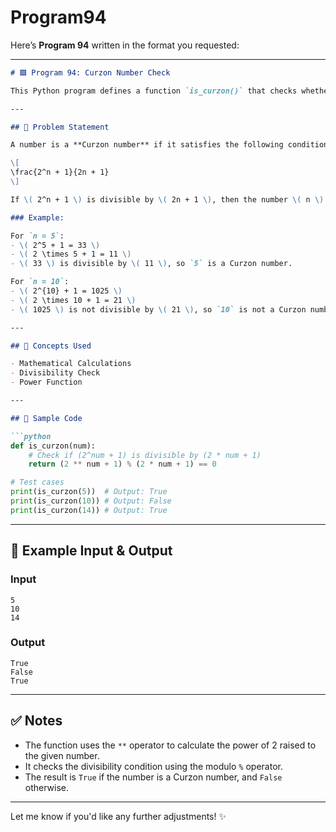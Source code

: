 # Program94
Here’s **Program 94** written in the format you requested:

---

```markdown
# 🟩 Program 94: Curzon Number Check

This Python program defines a function `is_curzon()` that checks whether a given integer is a **Curzon number**.

---

## 📌 Problem Statement

A number is a **Curzon number** if it satisfies the following condition:

\[
\frac{2^n + 1}{2n + 1}
\]

If \( 2^n + 1 \) is divisible by \( 2n + 1 \), then the number \( n \) is a Curzon number.

### Example:

For `n = 5`:
- \( 2^5 + 1 = 33 \)
- \( 2 \times 5 + 1 = 11 \)
- \( 33 \) is divisible by \( 11 \), so `5` is a Curzon number.

For `n = 10`:
- \( 2^{10} + 1 = 1025 \)
- \( 2 \times 10 + 1 = 21 \)
- \( 1025 \) is not divisible by \( 21 \), so `10` is not a Curzon number.

---

## 🧠 Concepts Used

- Mathematical Calculations
- Divisibility Check
- Power Function

---

## 🧪 Sample Code

```python
def is_curzon(num):
    # Check if (2^num + 1) is divisible by (2 * num + 1)
    return (2 ** num + 1) % (2 * num + 1) == 0

# Test cases
print(is_curzon(5))  # Output: True
print(is_curzon(10)) # Output: False
print(is_curzon(14)) # Output: True
```

---

## 🎯 Example Input & Output

### Input

```
5
10
14
```

### Output

```
True
False
True
```

---

## ✅ Notes

- The function uses the `**` operator to calculate the power of 2 raised to the given number.
- It checks the divisibility condition using the modulo `%` operator.
- The result is `True` if the number is a Curzon number, and `False` otherwise.

---

Let me know if you'd like any further adjustments! ✨

```
